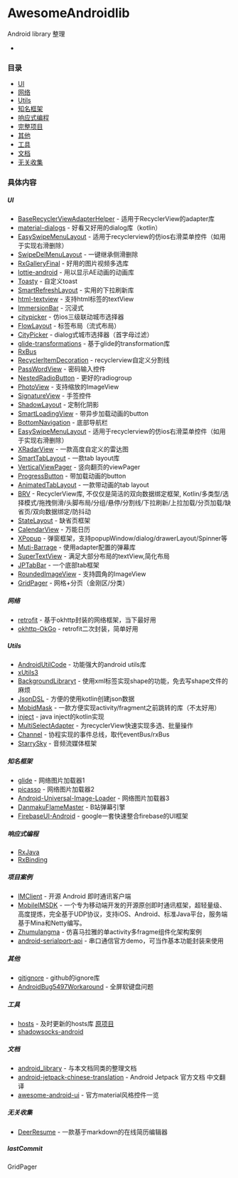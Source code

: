 # AwesomeAndroidlib
Android library 整理

* []() 

### 目录
* [UI](#UI) 
* [网络](#网络) 
* [Utils](#Utils) 
* [知名框架](#知名框架) 
* [响应式编程](#响应式编程) 
* [完整项目](#完整项目) 
* [其他](#其他) 
* [工具](#工具) 
* [文档](#文档) 
* [无关收集](#无关收集) 


### 具体内容

##### UI
* [BaseRecyclerViewAdapterHelper](https://github.com/CymChad/BaseRecyclerViewAdapterHelper) - 适用于RecyclerView的adapter库
* [material-dialogs](https://github.com/afollestad/material-dialogs) - 好看又好用的dialog库（kotlin）
* [EasySwipeMenuLayout](https://github.com/anzaizai/EasySwipeMenuLayout) - 适用于recyclerview的仿ios右滑菜单控件（如用于实现右滑删除）
* [SwipeDelMenuLayout](https://github.com/mcxtzhang/SwipeDelMenuLayout) - 一键继承侧滑删除
* [RxGalleryFinal](https://github.com/FinalTeam/RxGalleryFinal) - 好用的图片视频多选库
* [lottie-android](https://github.com/airbnb/lottie-android) - 用以显示AE动画的动画库
* [Toasty](https://github.com/GrenderG/Toasty) - 自定义toast
* [SmartRefreshLayout](https://github.com/scwang90/SmartRefreshLayout) - 实用的下拉刷新库
* [html-textview](https://github.com/SufficientlySecure/html-textview) - 支持html标签的textView
* [ImmersionBar](https://github.com/gyf-dev/ImmersionBar) - 沉浸式
* [citypicker](https://github.com/crazyandcoder/citypicker) - 仿ios三级联动城市选择器
* [FlowLayout](https://github.com/hongyangAndroid/FlowLayout) - 标签布局（流式布局）
* [CityPicker](https://github.com/zaaach/CityPicker) - dialog式城市选择器（首字母过滤）
* [glide-transformations](https://github.com/wasabeef/glide-transformations) - 基于glide的transformation库
* [RxBus](https://github.com/Blankj/RxBus)
* [RecyclerItemDecoration](https://github.com/magiepooh/RecyclerItemDecoration) - recyclerview自定义分割线
* [ PassWordView](https://github.com/TheRedHeart/PassWordView) - 密码输入控件
* [NestedRadioButton](https://github.com/jbvincey/NestedRadioButton) - 更好的radiogroup
* [PhotoView](https://github.com/chrisbanes/PhotoView) - 支持缩放的ImageView
* [SignatureView](https://github.com/zahid-ali-shah/SignatureView) - 手签控件
* [ShadowLayout](https://github.com/lihangleo2/ShadowLayout) - 定制化阴影
* [SmartLoadingView](https://github.com/lihangleo2/SmartLoadingView) - 带异步加载动画的button
* [BottomNavigation](https://github.com/Ashok-Varma/BottomNavigation) - 底部导航栏
* [EasySwipeMenuLayout](https://github.com/anzaizai/EasySwipeMenuLayout) - 适用于recyclerview的仿ios右滑菜单控件（如用于实现右滑删除）
* [XRadarView](https://github.com/hust201010701/XRadarView) - 一款高度自定义的雷达图
* [SmartTabLayout](https://github.com/ogaclejapan/SmartTabLayout) - 一款tab layout库
* [VerticalViewPager](https://github.com/kaelaela/VerticalViewPager) - 竖向翻页的viewPager
* [ProgressButton](https://github.com/razir/ProgressButton) - 带加载动画的button
* [AnimatedTabLayout](https://github.com/iammert/AnimatedTabLayout) - 一款带动画的tab layout
* [BRV](https://github.com/liangjingkanji/BRV) - RecyclerView库, 不仅仅是简洁的双向数据绑定框架, Kotlin/多类型/选择模式/拖拽侧滑/头脚布局/分组/悬停/分割线/下拉刷新/上拉加载/分页加载/缺省页/双向数据绑定/防抖动
* [StateLayout](https://github.com/liangjingkanji/StateLayout) - 缺省页框架
* [CalendarView](https://github.com/huanghaibin-dev/CalendarView) - 万能日历
* [XPopup](https://github.com/li-xiaojun/XPopup) - 弹窗框架，支持popupWindow/dialog/drawerLayout/Spinner等
* [Muti-Barrage](https://github.com/mCyp/Muti-Barrage) - 使用adapter配置的弹幕库
* [SuperTextView](https://github.com/lygttpod/SuperTextView) - 满足大部分布局的textView,简化布局
* [JPTabBar](https://github.com/peng8350/JPTabBar) - 一个底部tab框架
* [RoundedImageView](https://github.com/vinc3m1/RoundedImageView) - 支持圆角的ImageView
* [GridPager](https://github.com/mtjsoft/GridPager) - 网格+分页（金刚区/分类）

##### 网络
* [retrofit](retrofit) - 基于okhttp封装的网络框架，当下最好用
* [okhttp-OkGo](https://github.com/jeasonlzy/okhttp-OkGo) - retrofit二次封装，简单好用

##### Utils
* [AndroidUtilCode](https://github.com/Blankj/AndroidUtilCode) - 功能强大的android utils库
* [xUtils3](https://github.com/wyouflf/xUtils3)
* [BackgroundLibraryt](https://github.com/JavaNoober/BackgroundLibraryt) - 使用xml标签实现shape的功能，免去写shape文件的麻烦
* [JsonDSL](https://github.com/hitanshu-dhawan/JsonDSL) - 方便的使用kotlin创建json数据
* [MobidMask](https://github.com/ssseasonnn/MobidMask) - 一款方便实现activity/fragment之前跳转的库（不太好用）
* [inject](https://github.com/chRyNaN/inject) - java inject的kotlin实现
* [MultiSelectAdapter](https://github.com/goyourfly/MultiSelectAdapter) - 为recyclerView快速实现多选、批量操作
* [Channel](https://github.com/liangjingkanji/Channel) - 协程实现的事件总线，取代eventBus/rxBus
* [StarrySky](https://github.com/EspoirX/StarrySky) - 音频流媒体框架

##### 知名框架
* [glide](https://github.com/bumptech/glide) - 网络图片加载器1
* [picasso](https://github.com/square/picasso) - 网络图片加载器2
* [Android-Universal-Image-Loader](https://github.com/nostra13/Android-Universal-Image-Loader) - 网络图片加载器3
* [DanmakuFlameMaster](https://github.com/bilibili/DanmakuFlameMaster) - B站弹幕引擎
* [FirebaseUI-Android](https://github.com/firebase/FirebaseUI-Android) - google一套快速整合firebase的UI框架

##### 响应式编程
* [RxJava](https://github.com/ReactiveX/RxJava)
* [RxBinding](https://github.com/JakeWharton/RxBinding)

##### 项目案例
* [IMClient](https://github.com/jersuen/IMClient) - 开源 Android 即时通讯客户端
* [MobileIMSDK](https://github.com/JackJiang2011/MobileIMSDK) - 一个专为移动端开发的开源原创即时通讯框架，超轻量级、高度提炼，完全基于UDP协议，支持iOS、Android、标准Java平台，服务端基于Mina和Netty编写。
* [Zhumulangma](https://github.com/TanZhiL/Zhumulangma) - 仿喜马拉雅的单activity多fragme组件化架构案例
* [android-serialport-api](https://github.com/cepr/android-serialport-api) - 串口通信官方demo，可当作基本功能封装来使用

##### 其他
* [gitignore](https://github.com/github/gitignore) - github的ignore库
* [AndroidBug5497Workaround](https://github.com/madebycm/AndroidBug5497Workaround) - 全屏软键盘问题


##### 工具
* [hosts](https://github.com/googlehosts/hosts) - 及时更新的hosts库 [原项目](https://github.com/kelthuzadx/hosts)
* [shadowsocks-android](https://github.com/shadowsocks/shadowsocks-android)



##### 文档
* [android_library](https://github.com/isudev/android_library) - 与本文档同类的整理文档
* [android-jetpack-chinese-translation](https://github.com/Android-Jetpack-Chinese-Translation/android-jetpack-chinese-translation) - Android Jetpack 官方文档 中文翻译
* [awesome-android-ui](https://github.com/wasabeef/awesome-android-ui) - 官方material风格控件一览


##### 无关收集
* [DeerResume](https://github.com/geekcompany/DeerResume) - 一款基于markdown的在线简历编辑器

##### lastCommit
GridPager



